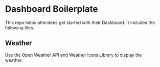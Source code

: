 Dashboard Boilerplate
=========================

This repo helps attendees get started with their Dashboard. It includes the following files.

## Weather

Use the Open Weather API and Weather Icons Library to display the weather. 

